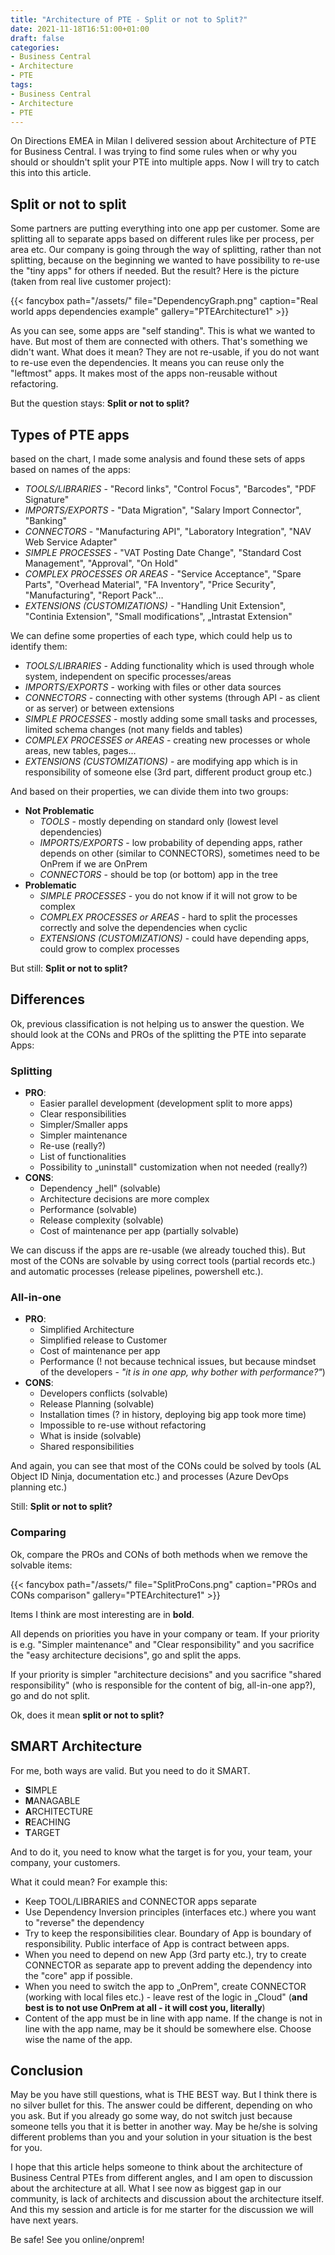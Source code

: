 ```yaml
---
title: "Architecture of PTE - Split or not to Split?"
date: 2021-11-18T16:51:00+01:00
draft: false
categories:
- Business Central
- Architecture
- PTE
tags:
- Business Central
- Architecture
- PTE
---
```


On Directions EMEA in Milan I delivered session about Architecture of PTE for Business Central. I was trying to find some rules when or why you should or shouldn't 
split your PTE into multiple apps. Now I will try to catch this into this article.

## Split or not to split

Some partners are putting everything into one app per customer. Some are splitting all to separate apps based on different rules like per process, per area etc.
Our company is going through the way of splitting, rather than not splitting, because on the beginning we wanted to have possibility to re-use the "tiny apps" for others if needed.
But the result? Here is the picture (taken from real live customer project):

{{< fancybox path="/assets/" file="DependencyGraph.png" caption="Real world apps dependencies example" gallery="PTEArchitecture1" >}}

As you can see, some apps are "self standing". This is what we wanted to have. But most of them are connected with others. That's something we didn't want. What does it mean? They are not re-usable, if you do not want to re-use even the dependencies. It means you can reuse only the "leftmost" apps. It makes most of the apps non-reusable without refactoring.

But the question stays: **Split or not to split?**

## Types of PTE apps

based on the chart, I made some analysis and found these sets of apps based on names of the apps:

- *TOOLS/LIBRARIES* - "Record links", "Control Focus", "Barcodes", "PDF Signature"
- *IMPORTS/EXPORTS* - "Data Migration", "Salary Import Connector", "Banking"
- *CONNECTORS* - "Manufacturing API", "Laboratory Integration", "NAV Web Service Adapter"
- *SIMPLE PROCESSES* - "VAT Posting Date Change", "Standard Cost Management", "Approval", "On Hold"
- *COMPLEX PROCESSES OR AREAS* - "Service Acceptance", "Spare Parts", "Overhead Material", "FA Inventory", "Price Security", "Manufacturing", "Report Pack"…
- *EXTENSIONS (CUSTOMIZATIONS)* - "Handling Unit Extension", "Continia Extension", "Small modifications", „Intrastat Extension"

We can define some properties of each type, which could help us to identify them:
- *TOOLS/LIBRARIES* - Adding functionality which is used through whole system, independent on specific processes/areas
- *IMPORTS/EXPORTS* - working with files or other data sources
- *CONNECTORS* - connecting with other systems (through API - as client or as server) or between extensions
- *SIMPLE PROCESSES* - mostly adding some small tasks and processes, limited schema changes (not many fields and tables)
- *COMPLEX PROCESSES or AREAS* - creating new processes or whole areas, new tables, pages…
- *EXTENSIONS (CUSTOMIZATIONS)* - are modifying app which is in responsibility of someone else (3rd part, different product group etc.)

And based on their properties, we can divide them into two groups:

- **Not Problematic**
  - *TOOLS* - mostly depending on standard only (lowest level dependencies)
  - *IMPORTS/EXPORTS* - low probability of depending apps, rather depends on other (similar to CONNECTORS), sometimes need to be OnPrem if we are OnPrem
  - *CONNECTORS* - should be top (or bottom) app in the tree
- **Problematic**
  - *SIMPLE PROCESSES* - you do not know if it will not grow to be complex
  - *COMPLEX PROCESSES or AREAS* - hard to split the processes correctly and solve the dependencies when cyclic
  - *EXTENSIONS (CUSTOMIZATIONS)* - could have depending apps, could grow to complex processes

But still: **Split or not to split?**

## Differences

Ok, previous classification is not helping us to answer the question. We should look at the
 CONs and PROs of the splitting the PTE into separate Apps:

### Splitting

- **PRO**:
  - Easier parallel development (development split to more apps)
  - Clear responsibilities
  - Simpler/Smaller apps
  - Simpler maintenance
  - Re-use (really?)
  - List of functionalities
  - Possibility to „uninstall" customization when not needed (really?)
- **CONS**:
  - Dependency „hell" (solvable)
  - Architecture decisions are more complex
  - Performance (solvable)
  - Release complexity (solvable)
  - Cost of maintenance per app (partially solvable)

We can discuss if the apps are re-usable (we already touched this). But most of the CONs are solvable by using correct tools (partial records etc.) and automatic processes (release pipelines, powershell etc.).

### All-in-one

- **PRO**:
  - Simplified Architecture
  - Simplified release to Customer
  - Cost of maintenance per app
  - Performance (! not because technical issues, but because mindset of the developers - *"it is in one app, why bother with performance?"*)
- **CONS**:
  - Developers conflicts (solvable)
  - Release Planning (solvable)
  - Installation times (? in history, deploying big app took more time)
  - Impossible to re-use without refactoring
  - What is inside (solvable)
  - Shared responsibilities

And again, you can see that most of the CONs could be solved by tools (AL Object ID Ninja, documentation etc.) and processes (Azure DevOps planning etc.)

Still: **Split or not to split?**

### Comparing

Ok, compare the PROs and CONs of both methods when we remove the solvable items:

{{< fancybox path="/assets/" file="SplitProCons.png" caption="PROs and CONs comparison" gallery="PTEArchitecture1" >}}

Items I think are most interesting are in **bold**.

All depends on priorities you have in your company or team. If your priority is e.g. "Simpler maintenance" and "Clear responsibility"
and you sacrifice the "easy architecture decisions", go and split the apps.

If your priority is simpler "architecture decisions" and you sacrifice "shared responsibility" (who is responsible for the content of big, all-in-one app?), go and do not split.

Ok, does it mean **split or not to split?**

## SMART Architecture

For me, both ways are valid. But you need to do it SMART.

- **S**IMPLE
- **M**ANAGABLE
- **A**RCHITECTURE
- **R**EACHING
- **T**ARGET

And to do it, you need to know what the target is for you, your team, your company, your customers.

What it could mean? For example this:
- Keep TOOL/LIBRARIES and CONNECTOR apps separate
- Use Dependency Inversion principles (interfaces etc.) where you want to "reverse" the dependency
- Try to keep the responsibilities clear. Boundary of App is boundary of responsibility. Public interface of App is contract between apps.
- When you need to depend on new App (3rd party etc.), try to create CONNECTOR as separate app to prevent adding the dependency into the "core" app if possible.
- When you need to switch the app to „OnPrem", create CONNECTOR (working with local files etc.) - leave rest of the logic in „Cloud" (**and best is to not use OnPrem at all - it will cost you, literally**)
- Content of the app must be in line with app name. If the change is not in line with the app name, may be it should be somewhere else. Choose wise the name of the app.

## Conclusion

May be you have still questions, what is THE BEST way. But I think there is no silver bullet for this. The answer could be different, depending on who you ask.
But if you already go some way, do not switch just because someone tells you that it is better in another way. May be he/she is solving different problems than you
and your solution in your situation is the best for you.

I hope that this article helps someone to think about the architecture of Business Central PTEs from different angles, and I am open to discussion about the architecture at all.
What I see now as biggest gap in our community, is lack of architects and discussion about the architecture itself. And this my session and article is for me starter for the discussion
we will have next years.

Be safe! See you online/onprem!
